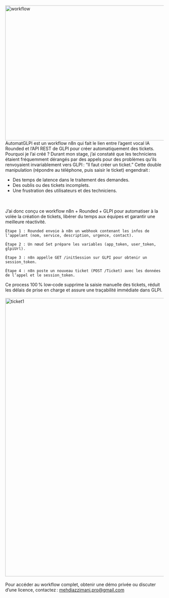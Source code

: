 
<br><img width="861" height="428" alt="workflow" src="https://github.com/user-attachments/assets/ad684380-fce4-4d29-854a-8a3194f5ec77" />
<br>
AutomatGLPI est un workflow n8n qui fait le lien entre l’agent vocal IA Rounded et l’API REST de GLPI pour créer automatiquement des tickets.
<br>
Pourquoi je l’ai créé ?
Durant mon stage, j’ai constaté que les techniciens étaient fréquemment dérangés par des appels pour des problèmes qu’ils renvoyaient invariablement vers GLPI : “Il faut créer un ticket.” Cette double manipulation (répondre au téléphone, puis saisir le ticket) engendrait :
<br>
   - Des temps de latence dans le traitement des demandes.
   - Des oublis ou des tickets incomplets.
   - Une frustration des utilisateurs et des techniciens.
<br>     
<br>
J’ai donc conçu ce workflow n8n + Rounded + GLPI pour automatiser à la volée la création de tickets, libérer du temps aux équipes et garantir une meilleure réactivité.

    Étape 1 : Rounded envoie à n8n un webhook contenant les infos de l’appelant (nom, service, description, urgence, contact).

    Étape 2 : Un nœud Set prépare les variables (app_token, user_token, glpiUrl).

    Étape 3 : n8n appelle GET /initSession sur GLPI pour obtenir un session_token.

    Étape 4 : n8n poste un nouveau ticket (POST /Ticket) avec les données de l’appel et le session_token.

Ce process 100 % low‑code supprime la saisie manuelle des tickets, réduit les délais de prise en charge et assure une traçabilité immédiate dans GLPI.
<br>
<br>
<img width="1175" height="882" alt="ticket1" src="https://github.com/user-attachments/assets/557cb492-a58e-4f21-828e-a26d9c9be12d" />
<br>
<br>
Pour accéder au workflow complet, obtenir une démo privée ou discuter d’une licence, contactez : mehdiazzimani.pro@gmail.com



